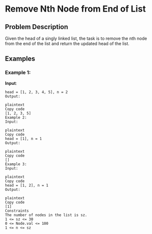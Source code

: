 # Remove Nth Node from End of List

## Problem Description

Given the head of a singly linked list, the task is to remove the nth node from the end of the list and return the updated head of the list.

## Examples

### Example 1:
**Input**:  
```plaintext
head = [1, 2, 3, 4, 5], n = 2
Output:

plaintext
Copy code
[1, 2, 3, 5]
Example 2:
Input:

plaintext
Copy code
head = [1], n = 1
Output:

plaintext
Copy code
[]
Example 3:
Input:

plaintext
Copy code
head = [1, 2], n = 1
Output:

plaintext
Copy code
[1]
Constraints
The number of nodes in the list is sz.
1 <= sz <= 30
0 <= Node.val <= 100
1 <= n <= sz
